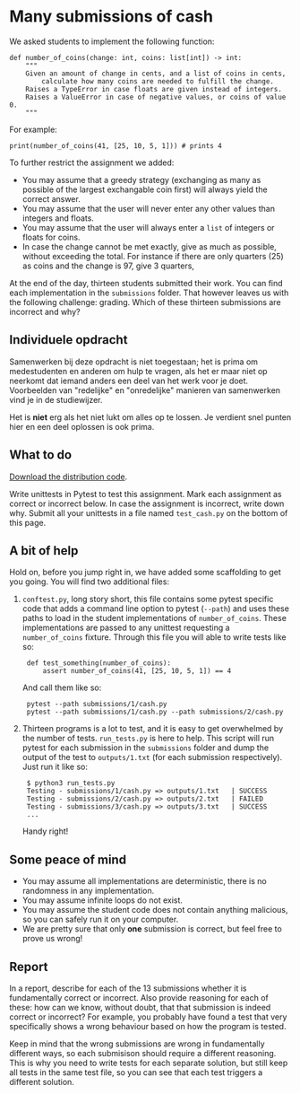 # Many submissions of cash

We asked students to implement the following function:

    def number_of_coins(change: int, coins: list[int]) -> int:
        """
        Given an amount of change in cents, and a list of coins in cents,
            calculate how many coins are needed to fulfill the change.
        Raises a TypeError in case floats are given instead of integers.
        Raises a ValueError in case of negative values, or coins of value 0.
        """

For example:

    print(number_of_coins(41, [25, 10, 5, 1])) # prints 4

To further restrict the assignment we added:

* You may assume that a greedy strategy (exchanging as many as possible of the largest exchangable coin first) will always yield the correct answer.
* You may assume that the user will never enter any other values than integers and floats.
* You may assume that the user will always enter a `list` of integers or floats for coins.
* In case the change cannot be met exactly, give as much as possible, without exceeding the total. For instance if there are only quarters (25) as coins and the change is 97, give 3 quarters,

At the end of the day, thirteen students submitted their work. You can find each implementation in the `submissions` folder. That however leaves us with the following challenge: grading. Which of these thirteen submissions are incorrect and why?


## Individuele opdracht

Samenwerken bij deze opdracht is niet toegestaan; het is prima om medestudenten en anderen om hulp te vragen, als het er maar niet op neerkomt dat iemand anders een deel van het werk voor je doet. Voorbeelden van "redelijke" en "onredelijke" manieren van samenwerken vind je in de studiewijzer.

Het is **niet** erg als het niet lukt om alles op te lossen. Je verdient snel punten hier en een deel oplossen is ook prima.


## What to do

[Download the distribution code](testing_cash.zip).

Write unittests in Pytest to test this assignment. Mark each assignment as correct or incorrect below. In case the assignment is incorrect, write down why. Submit all your unittests in a file named `test_cash.py` on the bottom of this page. 


## A bit of help

Hold on, before you jump right in, we have added some scaffolding to get you going. You will find two additional files:

1. `conftest.py`, long story short, this file contains some pytest specific code that adds a command line option to pytest (`--path`) and uses these paths to load in the student implementations of `number_of_coins`. These implementations are passed to any unittest requesting a `number_of_coins` fixture. Through this file you will able to write tests like so:


        def test_something(number_of_coins):
            assert number_of_coins(41, [25, 10, 5, 1]) == 4


    And call them like so:

        pytest --path submissions/1/cash.py
        pytest --path submissions/1/cash.py --path submissions/2/cash.py

2. Thirteen programs is a lot to test, and it is easy to get overwhelmed by the number of tests. `run_tests.py` is here to help. This script will run pytest for each submission in the `submissions` folder and dump the output of the test to `outputs/1.txt` (for each submission respectively). Just run it like so:

        $ python3 run_tests.py
        Testing - submissions/1/cash.py => outputs/1.txt   | SUCCESS
        Testing - submissions/2/cash.py => outputs/2.txt   | FAILED
        Testing - submissions/3/cash.py => outputs/3.txt   | SUCCESS
        ...

    Handy right!

## Some peace of mind

* You may assume all implementations are deterministic, there is no randomness in any implementation.
* You may assume infinite loops do not exist.
* You may assume the student code does not contain anything malicious, so you can safely run it on your computer.
* We are pretty sure that only **one** submission is correct, but feel free to prove us wrong!

## Report

In a report, describe for each of the 13 submissions whether it is fundamentally correct or incorrect. Also provide reasoning for each of these: how can we know, without doubt, that that submission is indeed correct or incorrect? For example, you probably have found a test that very specifically shows a wrong behaviour based on how the program is tested.

Keep in mind that the wrong submissions are wrong in fundamentally different ways, so each submisison should require a different reasoning. This is why you need to write tests for each separate solution, but still keep all tests in the same test file, so you can see that each test triggers a different solution.

